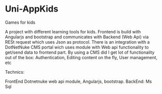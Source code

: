 Uni-AppKids
===========

Games for kids


A project with different learning tools for kids.
Frontend is build with Angularjs and bootstrap and communicates with Backend (Web Api) via RESt request which uses Json as protocol.
There is an integration with a DotNetNuke CMS portal wich uses  module with Web api functionality to get/send data to frontend part. By using a CMS did I get  lot of functionality out of the box: Authentication, Editing content on the fly, User management, etc

Technics: 

FrontEnd Dotnetnuke web api module, Angularjs, bootstrap.
BackEnd: Ms Sql
